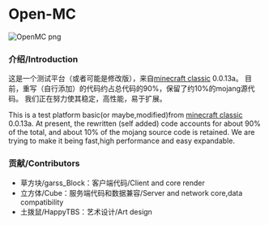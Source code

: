 # Open-MC

![OpenMC png](https://user-images.githubusercontent.com/74001578/171201549-497f2ea5-c7e1-4593-b1fc-5d83e8db9b56.png)




### 介绍/Introduction

这是一个测试平台（或者可能是修改版），来自[minecraft classic](http://class.minecraft.net) 0.0.13a。
目前，重写（自行添加）的代码约占总代码的90%，保留了约10%的mojang源代码。
我们正在努力使其稳定，高性能，易于扩展。

This is a test platform basic(or maybe,modified)from [minecraft classic](http://class.minecraft.net) 0.0.13a.
At present, the rewritten (self added) code accounts for about 90% of the total, and about 10% of the mojang source code is retained.
We are trying to make it being fast,high performance and easy expandable.

### 贡献/Contributors

- 草方块/garss_Block：客户端代码/Client and core render
- 立方体/Cube：服务端代码和数据兼容/Server and network core,data compatibility
- 土拨鼠/HappyTBS：艺术设计/Art design

